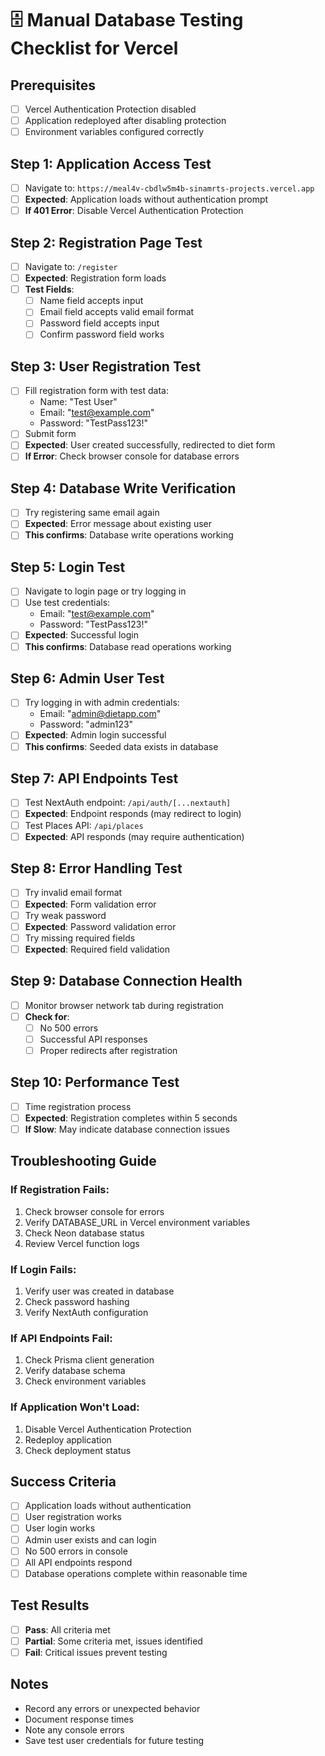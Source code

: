 # 🗄️ Manual Database Testing Checklist for Vercel

## **Prerequisites**
- [ ] Vercel Authentication Protection disabled
- [ ] Application redeployed after disabling protection
- [ ] Environment variables configured correctly

## **Step 1: Application Access Test**
- [ ] Navigate to: `https://meal4v-cbdlw5m4b-sinamrts-projects.vercel.app`
- [ ] **Expected**: Application loads without authentication prompt
- [ ] **If 401 Error**: Disable Vercel Authentication Protection

## **Step 2: Registration Page Test**
- [ ] Navigate to: `/register`
- [ ] **Expected**: Registration form loads
- [ ] **Test Fields**:
  - [ ] Name field accepts input
  - [ ] Email field accepts valid email format
  - [ ] Password field accepts input
  - [ ] Confirm password field works

## **Step 3: User Registration Test**
- [ ] Fill registration form with test data:
  - Name: "Test User"
  - Email: "test@example.com"
  - Password: "TestPass123!"
- [ ] Submit form
- [ ] **Expected**: User created successfully, redirected to diet form
- [ ] **If Error**: Check browser console for database errors

## **Step 4: Database Write Verification**
- [ ] Try registering same email again
- [ ] **Expected**: Error message about existing user
- [ ] **This confirms**: Database write operations working

## **Step 5: Login Test**
- [ ] Navigate to login page or try logging in
- [ ] Use test credentials:
  - Email: "test@example.com"
  - Password: "TestPass123!"
- [ ] **Expected**: Successful login
- [ ] **This confirms**: Database read operations working

## **Step 6: Admin User Test**
- [ ] Try logging in with admin credentials:
  - Email: "admin@dietapp.com"
  - Password: "admin123"
- [ ] **Expected**: Admin login successful
- [ ] **This confirms**: Seeded data exists in database

## **Step 7: API Endpoints Test**
- [ ] Test NextAuth endpoint: `/api/auth/[...nextauth]`
- [ ] **Expected**: Endpoint responds (may redirect to login)
- [ ] Test Places API: `/api/places`
- [ ] **Expected**: API responds (may require authentication)

## **Step 8: Error Handling Test**
- [ ] Try invalid email format
- [ ] **Expected**: Form validation error
- [ ] Try weak password
- [ ] **Expected**: Password validation error
- [ ] Try missing required fields
- [ ] **Expected**: Required field validation

## **Step 9: Database Connection Health**
- [ ] Monitor browser network tab during registration
- [ ] **Check for**:
  - [ ] No 500 errors
  - [ ] Successful API responses
  - [ ] Proper redirects after registration

## **Step 10: Performance Test**
- [ ] Time registration process
- [ ] **Expected**: Registration completes within 5 seconds
- [ ] **If Slow**: May indicate database connection issues

## **Troubleshooting Guide**

### **If Registration Fails:**
1. Check browser console for errors
2. Verify DATABASE_URL in Vercel environment variables
3. Check Neon database status
4. Review Vercel function logs

### **If Login Fails:**
1. Verify user was created in database
2. Check password hashing
3. Verify NextAuth configuration

### **If API Endpoints Fail:**
1. Check Prisma client generation
2. Verify database schema
3. Check environment variables

### **If Application Won't Load:**
1. Disable Vercel Authentication Protection
2. Redeploy application
3. Check deployment status

## **Success Criteria**
- [ ] Application loads without authentication
- [ ] User registration works
- [ ] User login works
- [ ] Admin user exists and can login
- [ ] No 500 errors in console
- [ ] All API endpoints respond
- [ ] Database operations complete within reasonable time

## **Test Results**
- [ ] **Pass**: All criteria met
- [ ] **Partial**: Some criteria met, issues identified
- [ ] **Fail**: Critical issues prevent testing

## **Notes**
- Record any errors or unexpected behavior
- Document response times
- Note any console errors
- Save test user credentials for future testing 